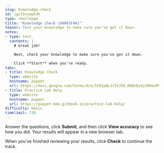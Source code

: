 ```yaml
---
slug: knowledge-check
id: jgcl5sswpk3h
type: challenge
title: "Knowledge check \U0001F4A1"
teaser: Test your knowledge to make sure you’ve got it down.
notes:
- type: text
  contents: |
    # Great job!

    Next, check your knowledge to make sure you've got it down.

    Click **Start** when you're ready.
tabs:
- title: Knowledge Check
  type: website
  hostname: puppet
  url: https://docs.google.com/forms/d/e/1FAIpQLScTVJ5O_HHQnQv4jX6KGzMS93YZMsWqaRRajBzvjgALaznoHQ/viewform?embedded=true
- title: Practice Lab Help
  type: website
  hostname: puppet
  url: https://puppet-kmo.gitbook.io/practice-lab-help/
difficulty: basic
timelimit: 720
---
```

Answer the questions, click **Submit**, and then click **View accuracy** to see how you did. Your results will appear in a new browser tab.

When you've finished reviewing your results, click **Check** to continue the track.